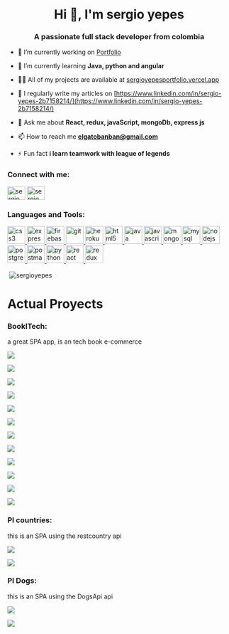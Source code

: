 <h1 align="center">Hi 👋, I'm sergio yepes</h1>
<h3 align="center">A passionate full stack developer from colombia</h3>

- 🔭 I’m currently working on [Portfolio](https://github.com/SergioYepes/portfolio)

- 🌱 I’m currently learning **Java, python and angular**

- 👨‍💻 All of my projects are available at [sergioyepesportfolio.vercel.app](sergioyepesportfolio.vercel.app)

- 📝 I regularly write my articles on [https://www.linkedin.com/in/sergio-yepes-2b7158214/](https://www.linkedin.com/in/sergio-yepes-2b7158214/)

- 💬 Ask me about **React, redux, javaScript, mongoDb, express js**

- 📫 How to reach me **elgatobanban@gmail.com**

- ⚡ Fun fact **i learn teamwork with league of legends**

<h3 align="left">Connect with me:</h3>
<p align="left">
<a href="https://linkedin.com/in/sergio yepes" target="blank"><img align="center" src="https://raw.githubusercontent.com/rahuldkjain/github-profile-readme-generator/master/src/images/icons/Social/linked-in-alt.svg" alt="sergio yepes" height="30" width="40" /></a>
<a href="https://fb.com/sergio ivan yepes" target="blank"><img align="center" src="https://raw.githubusercontent.com/rahuldkjain/github-profile-readme-generator/master/src/images/icons/Social/facebook.svg" alt="sergio ivan yepes" height="30" width="40" /></a>
</p>

<h3 align="left">Languages and Tools:</h3>
<p align="left"> <a href="https://www.w3schools.com/css/" target="_blank" rel="noreferrer"> <img src="https://raw.githubusercontent.com/devicons/devicon/master/icons/css3/css3-original-wordmark.svg" alt="css3" width="40" height="40"/> </a> <a href="https://expressjs.com" target="_blank" rel="noreferrer"> <img src="https://raw.githubusercontent.com/devicons/devicon/master/icons/express/express-original-wordmark.svg" alt="express" width="40" height="40"/> </a> <a href="https://firebase.google.com/" target="_blank" rel="noreferrer"> <img src="https://www.vectorlogo.zone/logos/firebase/firebase-icon.svg" alt="firebase" width="40" height="40"/> </a> <a href="https://git-scm.com/" target="_blank" rel="noreferrer"> <img src="https://www.vectorlogo.zone/logos/git-scm/git-scm-icon.svg" alt="git" width="40" height="40"/> </a> <a href="https://heroku.com" target="_blank" rel="noreferrer"> <img src="https://www.vectorlogo.zone/logos/heroku/heroku-icon.svg" alt="heroku" width="40" height="40"/> </a> <a href="https://www.w3.org/html/" target="_blank" rel="noreferrer"> <img src="https://raw.githubusercontent.com/devicons/devicon/master/icons/html5/html5-original-wordmark.svg" alt="html5" width="40" height="40"/> </a> <a href="https://www.java.com" target="_blank" rel="noreferrer"> <img src="https://raw.githubusercontent.com/devicons/devicon/master/icons/java/java-original.svg" alt="java" width="40" height="40"/> </a> <a href="https://developer.mozilla.org/en-US/docs/Web/JavaScript" target="_blank" rel="noreferrer"> <img src="https://raw.githubusercontent.com/devicons/devicon/master/icons/javascript/javascript-original.svg" alt="javascript" width="40" height="40"/> </a> <a href="https://www.mongodb.com/" target="_blank" rel="noreferrer"> <img src="https://raw.githubusercontent.com/devicons/devicon/master/icons/mongodb/mongodb-original-wordmark.svg" alt="mongodb" width="40" height="40"/> </a> <a href="https://www.mysql.com/" target="_blank" rel="noreferrer"> <img src="https://raw.githubusercontent.com/devicons/devicon/master/icons/mysql/mysql-original-wordmark.svg" alt="mysql" width="40" height="40"/> </a> <a href="https://nodejs.org" target="_blank" rel="noreferrer"> <img src="https://raw.githubusercontent.com/devicons/devicon/master/icons/nodejs/nodejs-original-wordmark.svg" alt="nodejs" width="40" height="40"/> </a> <a href="https://www.postgresql.org" target="_blank" rel="noreferrer"> <img src="https://raw.githubusercontent.com/devicons/devicon/master/icons/postgresql/postgresql-original-wordmark.svg" alt="postgresql" width="40" height="40"/> </a> <a href="https://postman.com" target="_blank" rel="noreferrer"> <img src="https://www.vectorlogo.zone/logos/getpostman/getpostman-icon.svg" alt="postman" width="40" height="40"/> </a> <a href="https://www.python.org" target="_blank" rel="noreferrer"> <img src="https://raw.githubusercontent.com/devicons/devicon/master/icons/python/python-original.svg" alt="python" width="40" height="40"/> </a> <a href="https://reactjs.org/" target="_blank" rel="noreferrer"> <img src="https://raw.githubusercontent.com/devicons/devicon/master/icons/react/react-original-wordmark.svg" alt="react" width="40" height="40"/> </a> <a href="https://redux.js.org" target="_blank" rel="noreferrer"> <img src="https://raw.githubusercontent.com/devicons/devicon/master/icons/redux/redux-original.svg" alt="redux" width="40" height="40"/> </a> </p>

<p>&nbsp;<img align="center" src="https://github-readme-stats.vercel.app/api?username=sergioyepes&show_icons=true&locale=en" alt="sergioyepes" /></p>

<h1>Actual Proyects</h1>

<h3 align="left">BookITech:</h3>

<p>a great SPA app, is an tech book e-commerce</p>

<p><img align="center" src="image_2022-08-29_23-21-31.png"> </p>
<p><img align="center" src="image_2022-08-29_23-22-41.png"> </p>
<p><img align="center" src="image_2022-08-29_23-30-28.png"> </p>
<p><img align="center" src="image_2022-08-29_23-30-43.png"> </p>
<p><img align="center" src="image_2022-08-29_23-31-03.png"> </p>
<p><img align="center" src="image_2022-08-29_23-32-30.png"> </p>
<p><img align="center" src="image_2022-08-29_23-37-33.png"> </p>
<p><img align="center" src="image_2022-08-29_23-42-40.png"> </p>
<p><img align="center" src="image_2022-08-29_23-42-56.png"> </p>
<p><img align="center" src="image_2022-08-29_23-43-09.png"> </p>
<p><img align="center" src="image_2022-08-29_23-43-18.png"> </p> 
<p><img align="center" src="image_2022-08-29_23-43-36.png"> </p>

<h3 align="left">PI countries:</h3>

<p>this is an SPA using the restcountry api</p>
<p><img align="center" src="countries1.jpg"> </p>
<p><img align="center" src="countries2.jpg"> </p>

<h3 align="left">PI Dogs:</h3>

<p>this is an SPA using the DogsApi api</p>
<p><img align="center" src="Dogs1.jpg"> </p>
<p><img align="center" src="Dogs2.jpg"> </p>